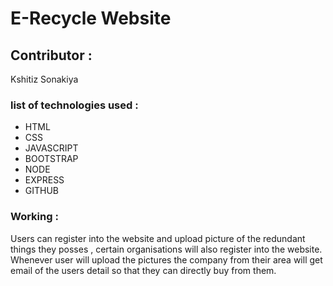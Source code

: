 # E-Recycle Website

## Contributor :
Kshitiz Sonakiya


### list of technologies used :
- HTML
- CSS
- JAVASCRIPT
- BOOTSTRAP
- NODE
- EXPRESS
- GITHUB

### Working :
 Users can register into the website and upload picture of the redundant things they posses , certain organisations will also register into the website. Whenever user will upload the pictures the company from their area will get email of the users detail so that they can directly buy from them.